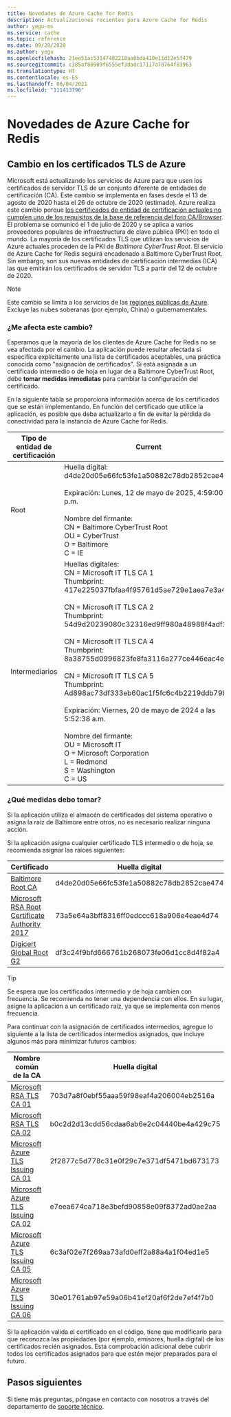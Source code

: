 ```yaml
---
title: Novedades de Azure Cache for Redis
description: Actualizaciones recientes para Azure Cache for Redis
author: yegu-ms
ms.service: cache
ms.topic: reference
ms.date: 09/28/2020
ms.author: yegu
ms.openlocfilehash: 21ee51ac53147482210aa0bda410e11d12e5f479
ms.sourcegitcommit: c385af80989f6555ef3dadc17117a78764f83963
ms.translationtype: HT
ms.contentlocale: es-ES
ms.lasthandoff: 06/04/2021
ms.locfileid: "111413796"
---
```

# <a name="whats-new-in-azure-cache-for-redis"></a>Novedades de Azure Cache for Redis

## <a name="azure-tls-certificate-change"></a>Cambio en los certificados TLS de Azure

Microsoft está actualizando los servicios de Azure para que usen los certificados de servidor TLS de un conjunto diferente de entidades de certificación (CA). Este cambio se implementa en fases desde el 13 de agosto de 2020 hasta el 26 de octubre de 2020 (estimado). Azure realiza este cambio porque [los certificados de entidad de certificación actuales no cumplen uno de los requisitos de la base de referencia del foro CA/Browser](https://bugzilla.mozilla.org/show_bug.cgi?id=1649951). El problema se comunicó el 1 de julio de 2020 y se aplica a varios proveedores populares de infraestructura de clave pública (PKI) en todo el mundo. La mayoría de los certificados TLS que utilizan los servicios de Azure actuales proceden de la PKI de *Baltimore CyberTrust Root*. El servicio de Azure Cache for Redis seguirá encadenado a Baltimore CyberTrust Root. Sin embargo, son sus nuevas entidades de certificación intermedias (ICA) las que emitirán los certificados de servidor TLS a partir del 12 de octubre de 2020.

> [!NOTE]
> Este cambio se limita a los servicios de las [regiones públicas de Azure](https://azure.microsoft.com/global-infrastructure/geographies/). Excluye las nubes soberanas (por ejemplo, China) o gubernamentales.
>
>

### <a name="does-this-change-affect-me"></a>¿Me afecta este cambio?

Esperamos que la mayoría de los clientes de Azure Cache for Redis no se vea afectada por el cambio. La aplicación puede resultar afectada si especifica explícitamente una lista de certificados aceptables, una práctica conocida como "asignación de certificados". Si está asignada a un certificado intermedio o de hoja en lugar de a Baltimore CyberTrust Root, debe **tomar medidas inmediatas** para cambiar la configuración del certificado.

En la siguiente tabla se proporciona información acerca de los certificados que se están implementando. En función del certificado que utilice la aplicación, es posible que deba actualizarlo a fin de evitar la pérdida de conectividad para la instancia de Azure Cache for Redis.

| Tipo de entidad de certificación | Current | Tras la implementación (12 de octubre de 2020) | Acción |
| ----- | ----- | ----- | ----- |
| Root | Huella digital: d4de20d05e66fc53fe1a50882c78db2852cae474<br><br> Expiración: Lunes, 12 de mayo de 2025, 4:59:00 p.m.<br><br> Nombre del firmante:<br> CN = Baltimore CyberTrust Root<br> OU = CyberTrust<br> O = Baltimore<br> C = IE | Sin cambios | Ninguno |
| Intermediarios | Huellas digitales:<br> CN = Microsoft IT TLS CA 1<br> Thumbprint: 417e225037fbfaa4f95761d5ae729e1aea7e3a42<br><br> CN = Microsoft IT TLS CA 2<br> Thumbprint: 54d9d20239080c32316ed9ff980a48988f4adf2d<br><br> CN = Microsoft IT TLS CA 4<br> Thumbprint: 8a38755d0996823fe8fa3116a277ce446eac4e99<br><br> CN = Microsoft IT TLS CA 5<br> Thumbprint: Ad898ac73df333eb60ac1f5fc6c4b2219ddb79b7<br><br> Expiración: ‎Viernes, ‎20 de ‎mayo de ‎2024 a las 5:52:38 a.m.<br><br> Nombre del firmante:<br> OU = Microsoft IT<br> O = Microsoft Corporation<br> L = Redmond<br> S = Washington<br> C = US<br> | Huellas digitales:<br> CN = Microsoft RSA TLS CA 01<br> Thumbprint: 703d7a8f0ebf55aaa59f98eaf4a206004eb2516a<br><br> CN = Microsoft RSA TLS CA 02<br> Huella digital: b0c2d2d13cdd56cdaa6ab6e2c04440be4a429c75<br><br> Expiración: ‎Martes, ‎8 de ‎octubre de ‎2024 12:00:00 a.m.<br><br> Nombre del firmante:<br> O = Microsoft Corporation<br> C = US<br> | Requerido |

### <a name="what-actions-should-i-take"></a>¿Qué medidas debo tomar?

Si la aplicación utiliza el almacén de certificados del sistema operativo o asigna la raíz de Baltimore entre otros, no es necesario realizar ninguna acción. 

Si la aplicación asigna cualquier certificado TLS intermedio o de hoja, se recomienda asignar las raíces siguientes:

| Certificado | Huella digital |
| ----- | ----- |
| [Baltimore Root CA](https://cacerts.digicert.com/BaltimoreCyberTrustRoot.crt) | d4de20d05e66fc53fe1a50882c78db2852cae474 |
| [Microsoft RSA Root Certificate Authority 2017](https://www.microsoft.com/pkiops/certs/Microsoft%20RSA%20Root%20Certificate%20Authority%202017.crt) | 73a5e64a3bff8316ff0edccc618a906e4eae4d74 |
| [Digicert Global Root G2](https://cacerts.digicert.com/DigiCertGlobalRootG2.crt) | df3c24f9bfd666761b268073fe06d1cc8d4f82a4 |

> [!TIP]
> Se espera que los certificados intermedio y de hoja cambien con frecuencia. Se recomienda no tener una dependencia con ellos. En su lugar, asigne la aplicación a un certificado raíz, ya que se implementa con menos frecuencia.
>
>

Para continuar con la asignación de certificados intermedios, agregue lo siguiente a la lista de certificados intermedios asignados, que incluye algunos más para minimizar futuros cambios:

| Nombre común de la CA | Huella digital |
| ----- | ----- |
| [Microsoft RSA TLS CA 01](https://www.microsoft.com/pki/mscorp/Microsoft%20RSA%20TLS%20CA%2001.crt) | 703d7a8f0ebf55aaa59f98eaf4a206004eb2516a |
| [Microsoft RSA TLS CA 02](https://www.microsoft.com/pki/mscorp/Microsoft%20RSA%20TLS%20CA%2002.crt) | b0c2d2d13cdd56cdaa6ab6e2c04440be4a429c75 |
| [Microsoft Azure TLS Issuing CA 01](https://www.microsoft.com/pkiops/certs/Microsoft%20Azure%20TLS%20Issuing%20CA%2001.cer) | 2f2877c5d778c31e0f29c7e371df5471bd673173 |
| [Microsoft Azure TLS Issuing CA 02](https://www.microsoft.com/pkiops/certs/Microsoft%20Azure%20TLS%20Issuing%20CA%2002.cer) | e7eea674ca718e3befd90858e09f8372ad0ae2aa |
| [Microsoft Azure TLS Issuing CA 05](https://www.microsoft.com/pkiops/certs/Microsoft%20Azure%20TLS%20Issuing%20CA%2005.cer) | 6c3af02e7f269aa73afd0eff2a88a4a1f04ed1e5 |
| [Microsoft Azure TLS Issuing CA 06](https://www.microsoft.com/pkiops/certs/Microsoft%20Azure%20TLS%20Issuing%20CA%2006.cer) | 30e01761ab97e59a06b41ef20af6f2de7ef4f7b0 |

Si la aplicación valida el certificado en el código, tiene que modificarlo para que reconozca las propiedades (por ejemplo, emisores, huella digital) de los certificados recién asignados. Esta comprobación adicional debe cubrir todos los certificados asignados para que estén mejor preparados para el futuro.

## <a name="next-steps"></a>Pasos siguientes

Si tiene más preguntas, póngase en contacto con nosotros a través del departamento de [soporte técnico](https://azure.microsoft.com/support/options/).  
